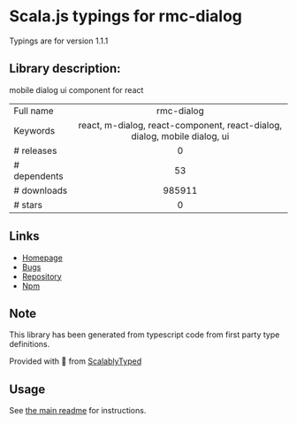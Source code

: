 
# Scala.js typings for rmc-dialog

Typings are for version 1.1.1

## Library description:
mobile dialog ui component for react

|                    |                 |
| ------------------ | :-------------: |
| Full name          | rmc-dialog |
| Keywords           | react, m-dialog, react-component, react-dialog, dialog, mobile dialog, ui |
| # releases         | 0 |
| # dependents       | 53 |
| # downloads        | 985911 |
| # stars            | 0 |

## Links
- [Homepage](http://github.com/react-component/m-dialog)
- [Bugs](http://github.com/react-component/m-dialog/issues)
- [Repository](https://github.com/react-component/m-dialog)
- [Npm](https://www.npmjs.com/package/rmc-dialog)
    


## Note
This library has been generated from typescript code from first party type definitions.

Provided with :purple_heart: from [ScalablyTyped](https://github.com/oyvindberg/ScalablyTyped)

## Usage
See [the main readme](../../readme.md) for instructions.


